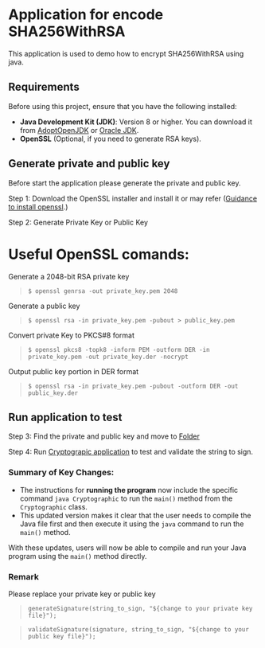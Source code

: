 # Application for encode SHA256WithRSA
This application is used to demo how to encrypt SHA256WithRSA using java.

## Requirements

Before using this project, ensure that you have the following installed:

- **Java Development Kit (JDK)**: Version 8 or higher. You can download it from [AdoptOpenJDK](https://adoptopenjdk.net/) or [Oracle JDK](https://www.oracle.com/java/technologies/javase-jdk11-downloads.html).
- **OpenSSL** (Optional, if you need to generate RSA keys).

## Generate private and public key
Before start the application please generate the private and public key.

Step 1: Download the OpenSSL installer and install it or may refer ([Guidance to install openssl](https://medium.com/thesecmaster/step-by-step-procedure-to-install-openssl-on-the-windows-platform-37e7ccee682d).)

Step 2: Generate Private Key or Public Key
# Useful OpenSSL comands:

Generate a 2048-bit RSA private key

> `$ openssl genrsa -out private_key.pem 2048`

Generate a public key

> `$ openssl rsa -in private_key.pem -pubout > public_key.pem`

Convert private Key to PKCS#8 format 

> `$ openssl pkcs8 -topk8 -inform PEM -outform DER -in private_key.pem -out private_key.der -nocrypt`

Output public key portion in DER format

> `$ openssl rsa -in private_key.pem -pubout -outform DER -out public_key.der`

## Run application to test

Step 3: Find the private and public key and move to [Folder](./src/resources)

Step 4: Run [Cryptograpic application](./src/Cryptographic.java) to test and validate the string to sign.

### Summary of Key Changes:

- The instructions for **running the program** now include the specific command `java Cryptographic` to run the `main()` method from the `Cryptographic` class.
- This updated version makes it clear that the user needs to compile the Java file first and then execute it using the `java` command to run the `main()` method.

With these updates, users will now be able to compile and run your Java program using the `main()` method directly.


### Remark
Please replace your private key or public key 
> `generateSignature(string_to_sign, "${change to your private key file}");`

> `validateSignature(signature, string_to_sign, "${change to your public key file}");`






